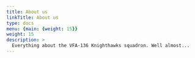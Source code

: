 ```yaml
---
title: About us
linkTitle: About us
type: docs
menu: {main: {weight: 15}}
weight: 15
description: >
  Everything about the VFA-136 Knighthawks squadron. Well almost...  
---
```


